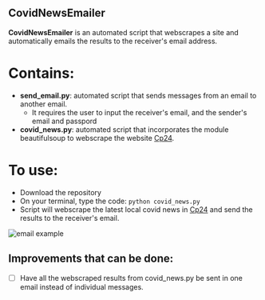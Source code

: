 ## CovidNewsEmailer

**CovidNewsEmailer** is an automated script that webscrapes a site and automatically emails the results to the receiver's email address.

# Contains:
* **send_email.py**: automated script that sends messages from an email to another email.
    * It requires the user to input the receiver's email, and the sender's email and passpord
* **covid_news.py**: automated script that incorporates the module beautifulsoup to webscrape the website [Cp24](https://www.cp24.com/news).


# To use:
* Download the repository
* On your terminal, type the code: `python covid_news.py`
* Script will webscrape the latest local covid news in [Cp24](https://www.cp24.com/news) and send the results to the receiver's email.

![email example](https://user-images.githubusercontent.com/78524572/116009095-93298e00-a5e5-11eb-8066-a80b374147b0.png)


## Improvements that can be done:
- [ ] Have all the webscraped results from covid_news.py be sent in one email instead of individual messages.
